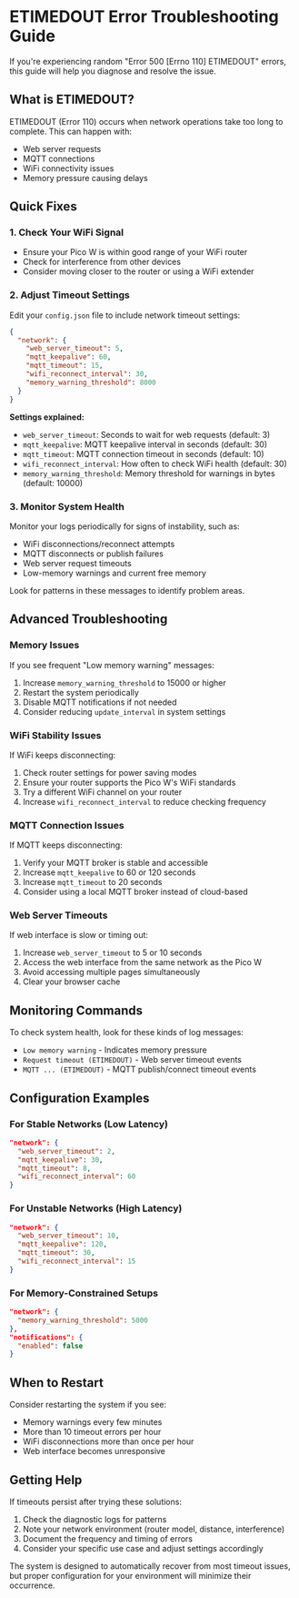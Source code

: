 # ETIMEDOUT Error Troubleshooting Guide

If you're experiencing random "Error 500 [Errno 110] ETIMEDOUT" errors, this guide will help you diagnose and resolve the issue.

## What is ETIMEDOUT?

ETIMEDOUT (Error 110) occurs when network operations take too long to complete. This can happen with:
- Web server requests
- MQTT connections
- WiFi connectivity issues
- Memory pressure causing delays

## Quick Fixes

### 1. Check Your WiFi Signal
- Ensure your Pico W is within good range of your WiFi router
- Check for interference from other devices
- Consider moving closer to the router or using a WiFi extender

### 2. Adjust Timeout Settings
Edit your `config.json` file to include network timeout settings:

```json
{
  "network": {
    "web_server_timeout": 5,
    "mqtt_keepalive": 60,
    "mqtt_timeout": 15,
    "wifi_reconnect_interval": 30,
    "memory_warning_threshold": 8000
  }
}
```

**Settings explained:**
- `web_server_timeout`: Seconds to wait for web requests (default: 3)
- `mqtt_keepalive`: MQTT keepalive interval in seconds (default: 30)
- `mqtt_timeout`: MQTT connection timeout in seconds (default: 10)
- `wifi_reconnect_interval`: How often to check WiFi health (default: 30)
- `memory_warning_threshold`: Memory threshold for warnings in bytes (default: 10000)

### 3. Monitor System Health
Monitor your logs periodically for signs of instability, such as:
- WiFi disconnections/reconnect attempts
- MQTT disconnects or publish failures
- Web server request timeouts
- Low-memory warnings and current free memory

Look for patterns in these messages to identify problem areas.

## Advanced Troubleshooting

### Memory Issues
If you see frequent "Low memory warning" messages:
1. Increase `memory_warning_threshold` to 15000 or higher
2. Restart the system periodically
3. Disable MQTT notifications if not needed
4. Consider reducing `update_interval` in system settings

### WiFi Stability Issues
If WiFi keeps disconnecting:
1. Check router settings for power saving modes
2. Ensure your router supports the Pico W's WiFi standards
3. Try a different WiFi channel on your router
4. Increase `wifi_reconnect_interval` to reduce checking frequency

### MQTT Connection Issues
If MQTT keeps disconnecting:
1. Verify your MQTT broker is stable and accessible
2. Increase `mqtt_keepalive` to 60 or 120 seconds
3. Increase `mqtt_timeout` to 20 seconds
4. Consider using a local MQTT broker instead of cloud-based

### Web Server Timeouts
If web interface is slow or timing out:
1. Increase `web_server_timeout` to 5 or 10 seconds
2. Access the web interface from the same network as the Pico W
3. Avoid accessing multiple pages simultaneously
4. Clear your browser cache

## Monitoring Commands

To check system health, look for these kinds of log messages:
- `Low memory warning` - Indicates memory pressure
- `Request timeout (ETIMEDOUT)` - Web server timeout events
- `MQTT ... (ETIMEDOUT)` - MQTT publish/connect timeout events

## Configuration Examples

### For Stable Networks (Low Latency)
```json
"network": {
  "web_server_timeout": 2,
  "mqtt_keepalive": 30,
  "mqtt_timeout": 8,
  "wifi_reconnect_interval": 60
}
```

### For Unstable Networks (High Latency)
```json
"network": {
  "web_server_timeout": 10,
  "mqtt_keepalive": 120,
  "mqtt_timeout": 30,
  "wifi_reconnect_interval": 15
}
```

### For Memory-Constrained Setups
```json
"network": {
  "memory_warning_threshold": 5000
},
"notifications": {
  "enabled": false
}
```

## When to Restart

Consider restarting the system if you see:
- Memory warnings every few minutes
- More than 10 timeout errors per hour
- WiFi disconnections more than once per hour
- Web interface becomes unresponsive

## Getting Help

If timeouts persist after trying these solutions:
1. Check the diagnostic logs for patterns
2. Note your network environment (router model, distance, interference)
3. Document the frequency and timing of errors
4. Consider your specific use case and adjust settings accordingly

The system is designed to automatically recover from most timeout issues, but proper configuration for your environment will minimize their occurrence.